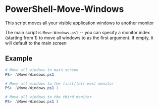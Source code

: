 # PowerShell-Move-Windows

This script moves all your visible application windows to another monitor

The main script is `Move-Windows.ps1` -- you can specify a monitor index (starting from 1) to move all windows to as the first argument. If empty, it will default to the main screen

## Example

```powershell
# Move all windows to main screen
PS> .\Move-Windows.ps1

# Move all windows to the first/left-most monitor
PS> .\Move-Windows.ps1 1

# Move all windows to the third monitor
PS> .\Move-Windows.ps1 3

```
